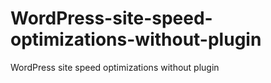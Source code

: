 # WordPress-site-speed-optimizations-without-plugin
WordPress site speed optimizations without plugin
